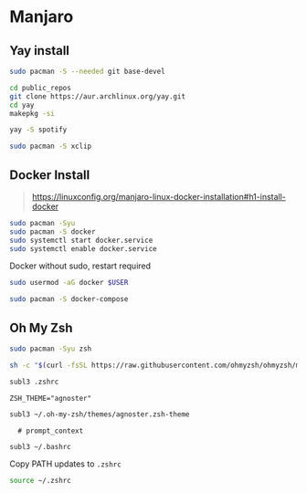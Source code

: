 

# Manjaro

## Yay install

```bash
sudo pacman -S --needed git base-devel

cd public_repos
git clone https://aur.archlinux.org/yay.git
cd yay
makepkg -si
```


```bash
yay -S spotify
```


```bash
sudo pacman -S xclip
```


## Docker Install

> https://linuxconfig.org/manjaro-linux-docker-installation#h1-install-docker

```bash
sudo pacman -Syu
sudo pacman -S docker
sudo systemctl start docker.service
sudo systemctl enable docker.service
```

Docker without sudo, restart required
```bash
sudo usermod -aG docker $USER
```

```bash
sudo pacman -S docker-compose
```

## Oh My Zsh

```bash
sudo pacman -Syu zsh
```

```bash
sh -c "$(curl -fsSL https://raw.githubusercontent.com/ohmyzsh/ohmyzsh/master/tools/install.sh)"
```

```bash
subl3 .zshrc
```

```
ZSH_THEME="agnoster"
```

```bash
subl3 ~/.oh-my-zsh/themes/agnoster.zsh-theme
```

```
  # prompt_context
```

```bash
subl3 ~/.bashrc
```
Copy PATH updates to `.zshrc`

```bash
source ~/.zshrc
```